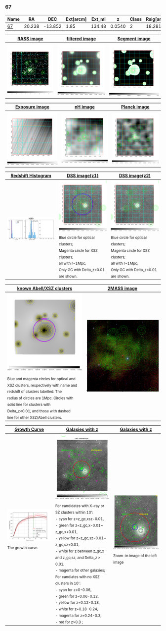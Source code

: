 <div STYLE="page-break-after: always;"></div>

### 67

|Name          |RA          |DEC      | Ext[arcm] | Ext_ml | z    | Class| Rsig[arcmin] | CRsig[c/s] | CR500[c/s] | R500[Mpc] |L500[erg/s]|F500[erg/s/cm^2]| M500[Msun]|Tx[keV]|beta|GC(XSZ,Delta_z<0.01)| GC(OPT,Delta_z<0.01)|GC|alias|
|--------------|------------|------------|---|---|-----------|--------|------|------|----|----|----|----|----|----|----|----|----|----|---|
|[67](script/67.md)     | 20.238       | -13.852       | 1.85    | 134.48   | 0.0540 | 2   | 18.281 |0.585 |0.561 |0.863 |7.497e+43 |1.081e-11 |1.921e+14 |3.258 |0.662 |Tar, |Wen, |Tar, |k185|

|[RASS image](../image/67/67_img.pdf)|[filtered image](../image/67/67_fil.pdf)|[Segment image](../image/67/67_seg.pdf)|
|-------------------|--------------------|-------------------|
| <img src="../image/67/67_img.png" width="300">  | <img src="../image/67/67_fil.png" width="300">   | <img src="../image/67/67_seg.png" width="300">  |

|[Exposure image](../image/67/67_mex.pdf)| [nH image](../image/67/67_nh.pdf)| [Planck image](../image/67/67_p.pdf)|
|-------------------|--------------------|-------------------|
|<img src="../image/67/67_mex.png" width="300">   | <img src="../image/67/67_nh.png" width="300">    | <img src="../image/67/67_p.png" width="300"> |

|[Redshift Histogram](../image/67/67_zg.pdf) | [DSS image(z1)](../image/67/67_dss_z1.pdf)      |  [DSS image(z2)](../image/67/67_dss_z2.pdf)    |
|-------------------|--------------------|-------------------|
|<img src="../image/67/67_zg.png" width="300"> |<img src="../image/67/67_dss_z1.png" width="300"> <sub><br>Blue circle for optical clusters; <br>Magenta circle for XSZ clusters; <br>all with r=1Mpc; <br>Only GC with Delta_z<0.01 are shown. </sub>| <img src="../image/67/67_dss_z2.png" width="300"><sub><br>Blue circle for optical clusters; <br>Magenta circle for XSZ clusters; <br>all with r=1Mpc; <br>Only GC with Delta_z<0.01 are shown. </sub> |

|[known Abell/XSZ clusters](../image/67/67_m.pdf) | [2MASS image](../image/67/67_2mass.pdf)      |
|-------------------|-------------------|
|<img src=../image/67/67_m.png width="300"> <sub><br>Blue and magenta circles for optical and <br>XSZ clusters, respectively with name and <br>redshift of clusters labelled. The <br>radius of circles are 1Mpc. Circles with <br>solid line for clusters with <br>Delta_z<0.01, and those with dashed <br>line for other XSZ/Abell clusters.        </sub>|<img src="../image/67/67_2mass.png" width="300">  |

|[Growth Curve](../image/67/67_gca_all.png) |[Galaxies with z](../image/67/67_opt_ned.pdf) |[Galaxies with z](../image/67/67_opt_ned_zoom.pdf) |
|-------------------|-------------------|-------------------|
| <img src="../image/67/67_gca_all.png" width="300"> <sub><br>The growth curve.</sub>| <img src=../image/67/67_opt_ned.png width="300"> <br><sub> For candidates with X-ray or SZ clusters within 10': <br> - cyan for z<z_gc,xsz-0.01, <br> - green for z=z_gc,x-0.01~ z_gc,x+0.01, <br> - yellow for z=z_gc,sz-0.01~ z_gc,sz+0.01, <br> - white for z between z_gc,x and z_gc,sz, and Delta_z > 0.01, <br> - magenta for other galaxies; <br>For candiates with no XSZ clusters in 10': <br> - cyan for z=0-0.06, <br> - green for z=0.06-0.12, <br> - yellow for z=0.12-0.18, <br> - white for z=0.18-0.24, <br> - magenta for z=0.24-0.3, <br> - red for z>0.3 ;  </sub>|<img src=../image/67/67_opt_ned_zoom.png width="300">  <br><sub> Zoom-in image of the left image</sub>|




